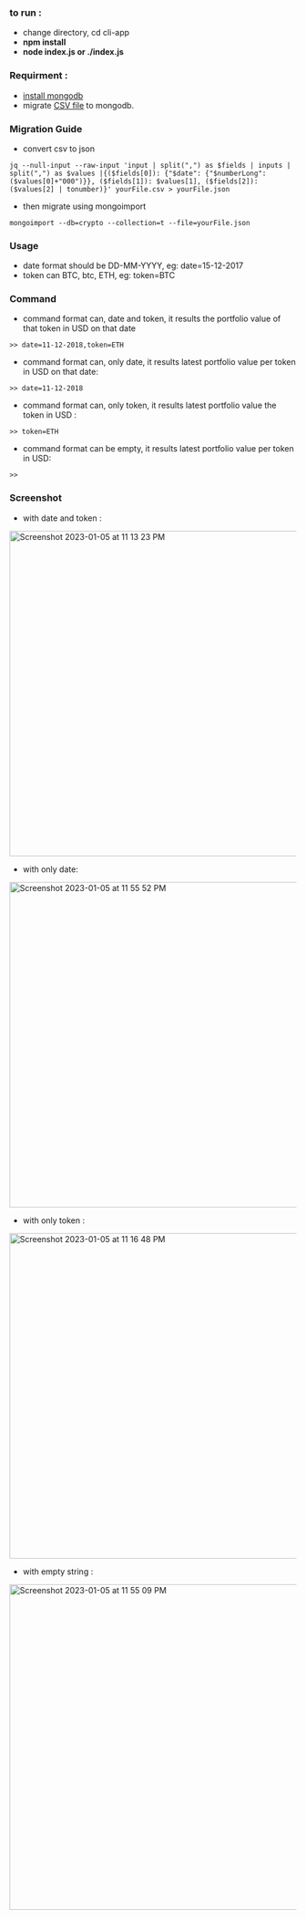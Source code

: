### to run :
 - change directory, cd cli-app
 - <b>npm install</b>
 - <b>node index.js or ./index.js</b>


### Requirment :
- [install mongodb]([https://min-api.cryptocompare.com/](https://www.mongodb.com/docs/manual/installation/))  
- migrate [CSV file](https://s3-ap-southeast-1.amazonaws.com/static.propine.com/transactions.csv.zip) to mongodb.


### Migration Guide 
- convert csv to json

```
jq --null-input --raw-input 'input | split(",") as $fields | inputs | split(",") as $values |{($fields[0]): {"$date": {"$numberLong": ($values[0]+"000")}}, ($fields[1]): $values[1], ($fields[2]): ($values[2] | tonumber)}' yourFile.csv > yourFile.json
```
- then migrate using mongoimport

```
mongoimport --db=crypto --collection=t --file=yourFile.json
```
### Usage
- date format should be DD-MM-YYYY, eg: date=15-12-2017
- token can BTC, btc, ETH,  eg: token=BTC  

### Command

- command format can, date and token, it results the portfolio value of that token in USD on that date
```
>> date=11-12-2018,token=ETH
```
- command format can, only date, it results latest portfolio value per token in USD on that date:
```
>> date=11-12-2018
```
- command format can, only token, it results latest portfolio value the token in USD :
```
>> token=ETH
```
- command format can be empty, it results latest portfolio value per token in USD: 
```
>> 
```
### Screenshot 

- with date and token :

<img width="571" alt="Screenshot 2023-01-05 at 11 13 23 PM" src="https://user-images.githubusercontent.com/23289583/210854158-1aa62551-3e21-4858-874b-05fc6d95c6aa.png">

- with only date:

<img width="571" alt="Screenshot 2023-01-05 at 11 55 52 PM" src="https://user-images.githubusercontent.com/23289583/210854289-36597aed-d9fa-4dc3-9d18-8e6bd081e2c3.png">

- with only token :

<img width="571" alt="Screenshot 2023-01-05 at 11 16 48 PM" src="https://user-images.githubusercontent.com/23289583/210854421-25343cf5-ae8d-4086-9d2d-2a9474894e22.png">

- with empty string :

<img width="571" alt="Screenshot 2023-01-05 at 11 55 09 PM" src="https://user-images.githubusercontent.com/23289583/210854522-728ef7d0-9edf-4ed7-8cb7-cf56bbd7a9bd.png">

